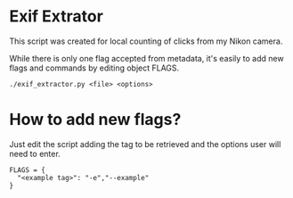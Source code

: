 # Exif Extrator

This script was created for local counting of clicks from my Nikon camera.

While there is only one flag accepted from metadata, it's easily to add new flags and commands by editing object FLAGS.

```
./exif_extractor.py <file> <options>
```

# How to add new flags?

Just edit the script adding the tag to be retrieved and the options user will need to enter.

```
FLAGS = {
  "<example tag>": "-e","--example"
}
```
